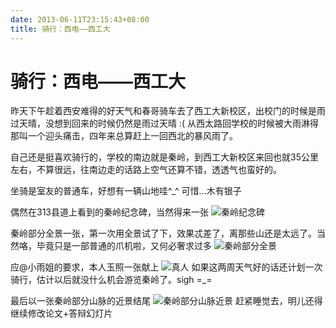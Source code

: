 ```yaml
---
date: 2013-06-11T23:15:43+08:00
title: 骑行：西电——西工大
---
```


# 骑行：西电——西工大

昨天下午趁着西安难得的好天气和春哥骑车去了西工大新校区，出校门的时候是雨过天晴，没想到回来的时候仍然是雨过天晴 :( 从西太路回学校的时候被大雨淋得那叫一个迎头痛击，四年来总算赶上一回西北的暴风雨了。

自己还是挺喜欢骑行的，学校的南边就是秦岭，到西工大新校区来回也就35公里左右，不算很远，往南边走的话路上空气还算不错，透透气也蛮好的。

坐骑是室友的普通车，好想有一辆山地哇^\_^ 可惜...木有银子

偶然在313县道上看到的秦岭纪念碑，当然得来一张
![秦岭纪念碑](http://7xojrx.com1.z0.glb.clouddn.com/images/misc/qinling_monument.jpg-q75)
<!--more-->
秦岭部分全景一张，第一次用全景试了下，效果忒差了，离那些山还是太远了。当然咯，毕竟只是一部普通的爪机啦，又何必奢求过多
![秦岭部分全景](http://7xojrx.com1.z0.glb.clouddn.com/images/misc/qinling_all.jpg-q75)

应@小雨姐的要求，本人玉照一张献上
![真人](http://7xojrx.com1.z0.glb.clouddn.com/images/misc/me_qinling.jpg-q75)
如果这两周天气好的话还计划一次骑行，估计以后就没什么机会游览秦岭了。sigh =\_=

最后以一张秦岭部分山脉的近景结尾
![秦岭部分山脉近景](http://7xojrx.com1.z0.glb.clouddn.com/images/misc/qinling_near.jpg-q75)
赶紧睡觉去，明儿还得继续修改论文+答辩幻灯片